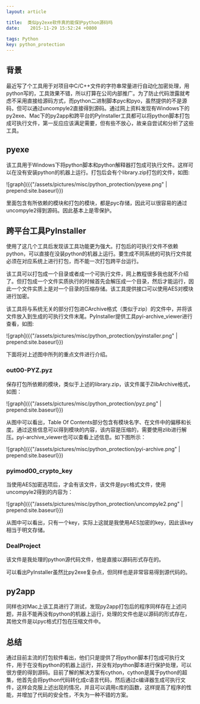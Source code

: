 ```yaml
---
layout: article

title:  类似py2exe软件真的能保护python源码吗
date:    2015-11-29 15:52:24 +0800
 
tags: Python
key: python_protection
---
```


## 背景

最近写了个工具用于对项目中C/C++文件的字符串常量进行自动化加密处理，用python写的，工具效果不错，所以打算在公司内部推广。为了防止代码泄露就考虑不采用直接给源码方式，而python二进制脚本pyc和pyo，虽然提供的不是源码，但可以通过uncompyle2直接得到源码。通过网上资料发现有Windows下的py2exe、Mac下的py2app和跨平台的PyInstaller工具都可以将python脚本打包成可执行文件，第一反应应该满足需要，但有些不放心，故亲自尝试和分析了这些工具。

<!--more-->

## pyexe

该工具用于Windows下将python脚本和python解释器打包成可执行文件。这样可以在没有安装python的机器上运行。打包后会有个library.zip打包的文件，如图:

![graph]({{"/assets/pictures/misc/python_protection/pyexe.png" | prepend:site.baseurl}})

里面包含有所依赖的模块和打包的模块，都是pyc存储，因此可以很容易的通过uncompyle2得到源码。因此基本上是零保护。

## 跨平台工具PyInstaller

使用了这几个工具后发现该工具功能更为强大。打包后的可执行文件不依赖python，可以直接在没装python的机器上运行。要生成不同系统的可执行文件就必须在对应系统上进行打包，而不能一次打包跨平台运行。

该工具可以打包成一个目录或者成一个可执行文件，网上教程很多我也就不介绍了。但打包成一个文件实质执行的时候首先会解压成一个目录，然后才能运行，因此一个文件实质上是对一个目录的压缩存储。该工具提供接口可以使用AES对模块进行加密。

该工具将与系统无关的部分打包进CArchive格式（类似于zip）的文件中，并将该文件放入到生成的可执行文件末尾。PyInstaller提供工具pyi-archive_viewer进行查看，如图:

![graph]({{"/assets/pictures/misc/python_protection/pyinstaller.png" | prepend:site.baseurl}})

下面将对上述图中所列的重点文件进行介绍。

### out00-PYZ.pyz

保存打包所依赖的模块，类似于上述的library.zip，该文件属于ZlibArchive格式，如图：

![graph]({{"/assets/pictures/misc/python_protection/pyz.png" | prepend:site.baseurl}})

从图中可以看出，Table Of Contents部分包含有模块名字、在文件中的偏移和长度。通过这些信息可以得到模块的内容，该内容是压缩的，需要使用zlib进行解压。pyi-archive_viewer也可以查看上述信息。如下图所示：

![graph]({{"/assets/pictures/misc/python_protection/pyi-archive.png" | prepend:site.baseurl}})

### pyimod00_crypto_key

当使用AES加密选项后，才会有该文件，该文件是pyc格式文件，使用uncompyle2得到的内容为：

![graph]({{"/assets/pictures/misc/python_protection/uncompyle2.png" | prepend:site.baseurl}})

从图中可以看出，只有一个key，实际上这就是我使用AES加密的key，因此该key相当于明文存储。

### DealProject

该文件是我处理的python源代码文件，他是直接以源码形式存在的。

可以看出PyInstaller虽然比py2exe复杂点，但同样也是非常容易得到源代码的。

## py2app

同样也对Mac上该工具进行了测试，发现py2app打包后的程序同样存在上述问题，并且不能再没有python的机器上运行，处理的文件也是以源码的形式存在，其他文件是以pyc格式打包在压缩文件中。

## 总结
通过目前主流的打包软件看出，他们只是提供了将python脚本打包成可执行文件，用于在没有python的机器上运行，并没有对python脚本进行保护处理，可以很方便的得到源码。目前了解的解决方案有cython，cython是属于python的超集，他首先会将python代码转化成c语言代码，然后通过c编译器生成可执行文件，这样会克服上述出现的情况，并且可以调用c库的函数，这样提高了程序的性能，并增加了代码的安全性，不失为一种不错的方案。